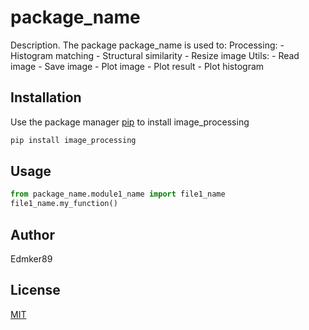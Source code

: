 # package_name

Description. 
The package package_name is used to:
	Processing:
		- Histogram matching
		- Structural similarity
		- Resize image
	Utils:
		- Read image
		- Save image
		- Plot image
		- Plot result
		- Plot histogram
		
## Installation

Use the package manager [pip](https://pip.pypa.io/en/stable/) to install image_processing

```bash
pip install image_processing
```

## Usage

```python
from package_name.module1_name import file1_name
file1_name.my_function()
```

## Author
Edmker89

## License
[MIT](https://choosealicense.com/licenses/mit/)